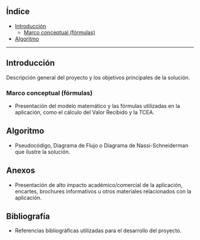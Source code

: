 ## Índice

- [Introducción](#introducción)  
  - [Marco conceptual (fórmulas)](#marco-conceptual-fórmulas)  
- [Algoritmo](#algoritmo)  

---

## Introducción
Descripción general del proyecto y los objetivos principales de la solución.

### Marco conceptual (fórmulas)
- Presentación del modelo matemático y las fórmulas utilizadas en la aplicación, como el cálculo del Valor Recibido y la TCEA.

## Algoritmo
- Pseudocódigo, Diagrama de Flujo o Diagrama de Nassi-Schneiderman que ilustre la solución.

## Anexos
- Presentación de alto impacto académico/comercial de la aplicación, encartes, brochures informativos u otros materiales relacionados con la aplicación.

## Bibliografía
- Referencias bibliográficas utilizadas para el desarrollo del proyecto.
